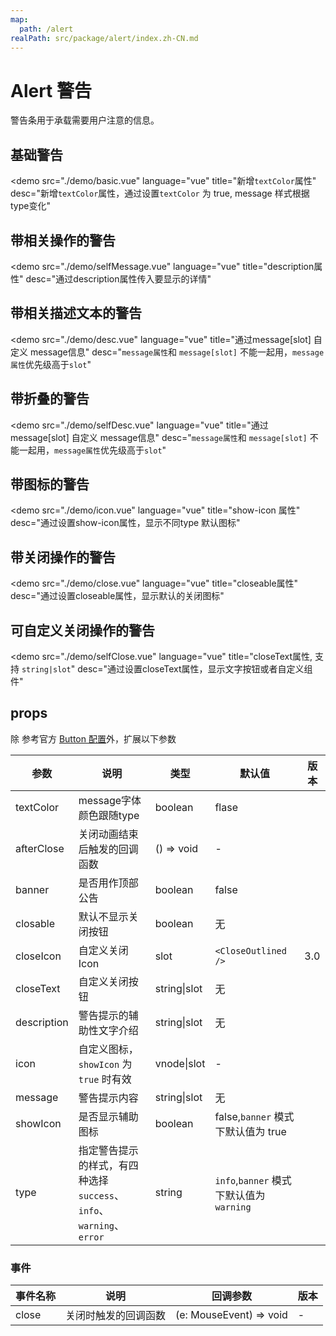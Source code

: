 ```yaml
---
map:
  path: /alert
realPath: src/package/alert/index.zh-CN.md
---
```


# Alert 警告

警告条用于承载需要用户注意的信息。

## 基础警告

<demo src="./demo/basic.vue"
  language="vue"
  title="新增`textColor`属性"
  desc="新增`textColor`属性，通过设置`textColor` 为 true, message 样式根据type变化"
  >
</demo>

## 带相关操作的警告

<demo src="./demo/selfMessage.vue"
  language="vue"
  title="description属性"
  desc="通过description属性传入要显示的详情"
  >
</demo>

## 带相关描述文本的警告

<demo src="./demo/desc.vue"
  language="vue"
  title="通过message[slot] 自定义 message信息"
  desc="`message属性`和 `message[slot]` 不能一起用，`message属性`优先级高于`slot`"
  >
</demo>

## 带折叠的警告

<demo src="./demo/selfDesc.vue"
  language="vue"
  title="通过message[slot] 自定义 message信息"
  desc="`message属性`和 `message[slot]` 不能一起用，`message属性`优先级高于`slot`"
  >
</demo>

## 带图标的警告

<demo src="./demo/icon.vue"
  language="vue"
  title="show-icon 属性"
  desc="通过设置show-icon属性，显示不同type 默认图标"
  >
</demo>

## 带关闭操作的警告

<demo src="./demo/close.vue"
  language="vue"
  title="closeable属性"
  desc="通过设置closeable属性，显示默认的关闭图标"
  >
</demo>

## 可自定义关闭操作的警告

<demo src="./demo/selfClose.vue"
  language="vue"
  title="closeText属性, 支持 `string|slot`"
  desc="通过设置closeText属性，显示文字按钮或者自定义组件"
  >
</demo>

<!-- <API src="./component/type.ts" lang="zh"></API> -->

## props

除 参考官方 [Button 配置](https://2x.antdv.com/components/alert-cn#API)外，扩展以下参数

| 参数 | 说明 | 类型 | 默认值 | 版本 |
| --- | --- | --- | --- | --- |
| textColor | message字体颜色跟随type | boolean  | flase | |
| afterClose | 关闭动画结束后触发的回调函数 | () => void | - |  |
| banner | 是否用作顶部公告 | boolean | false |  |
| closable | 默认不显示关闭按钮 | boolean | 无 |  |
| closeIcon | 自定义关闭 Icon | slot | `<CloseOutlined />` | 3.0 |
| closeText | 自定义关闭按钮 | string\|slot | 无 |  |
| description | 警告提示的辅助性文字介绍 | string\|slot | 无 |  |
| icon | 自定义图标，`showIcon` 为 `true` 时有效 | vnode\|slot | - |  |
| message | 警告提示内容 | string\|slot | 无 |  |
| showIcon | 是否显示辅助图标 | boolean | false,`banner` 模式下默认值为 true |  |
| type | 指定警告提示的样式，有四种选择 `success`、`info`、`warning`、`error` | string | `info`,`banner` 模式下默认值为 `warning` |  |

### 事件

| 事件名称 | 说明                 | 回调参数                | 版本 |
| -------- | -------------------- | ----------------------- | ---- |
| close    | 关闭时触发的回调函数 | (e: MouseEvent) => void | -    |
